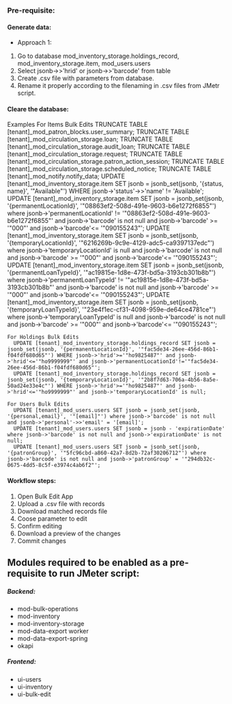 ### Pre-requisite:
#### Generate data:
- Approach 1:
1. Go to database mod_inventory_storage.holdings_record, mod_inventory_storage.item, mod_users.users
2. Select jsonb->>'hrid' or jsonb->>'barcode' from table
3. Create .csv file with parameters from database.
4. Rename it properly according to the filenaming in .csv files from JMetr script.
#### Cleare the database:
  Examples
    For Items Bulk Edits
      TRUNCATE TABLE [tenant]_mod_patron_blocks.user_summary;
      TRUNCATE TABLE [tenant]_mod_circulation_storage.loan;
      TRUNCATE TABLE [tenant]_mod_circulation_storage.audit_loan;
      TRUNCATE TABLE [tenant]_mod_circulation_storage.request;
      TRUNCATE TABLE [tenant]_mod_circulation_storage.patron_action_session;
      TRUNCATE TABLE [tenant]_mod_circulation_storage.scheduled_notice;
      TRUNCATE TABLE [tenant]_mod_notify.notify_data;
      UPDATE [tenant]_mod_inventory_storage.item SET jsonb = jsonb_set(jsonb, '{status, name}', '"Available"') WHERE jsonb->'status'->>'name' != 'Available';
      UPDATE [tenant]_mod_inventory_storage.item SET jsonb = jsonb_set(jsonb, '{permanentLocationId}', '"08863ef2-508d-491e-9603-b6e1272f6855"') where jsonb->'permanentLocationId' != '"08863ef2-508d-491e-9603-b6e1272f6855"' and jsonb->'barcode' is not null and jsonb->'barcode' >= '"000"' and jsonb->'barcode'<= '"090155243"';
      UPDATE [tenant]_mod_inventory_storage.item SET jsonb = jsonb_set(jsonb, '{temporaryLocationId}', '"6216269b-9c9e-4129-adc5-ca9397137edc"') where jsonb->'temporaryLocationId' is null and jsonb->'barcode' is not null and jsonb->'barcode' >= '"000"' and jsonb->'barcode'<= '"090155243"';
      UPDATE [tenant]_mod_inventory_storage.item SET jsonb = jsonb_set(jsonb, '{permanentLoanTypeId}', '"ac19815e-1d8e-473f-bd5a-3193cb301b8b"') where jsonb->'permanentLoanTypeId' != '"ac19815e-1d8e-473f-bd5a-3193cb301b8b"' and jsonb->'barcode' is not null and jsonb->'barcode' >= '"000"' and jsonb->'barcode'<= '"090155243"';
      UPDATE [tenant]_mod_inventory_storage.item SET jsonb = jsonb_set(jsonb, '{temporaryLoanTypeId}', '"23e4f1ec-cf31-4098-959e-de64ce4781ce"') where jsonb->'temporaryLoanTypeId' is null and jsonb->'barcode' is not null and jsonb->'barcode' >= '"000"' and jsonb->'barcode'<= '"090155243"';
    
    For Holdings Bulk Edits
      UPDATE [tenant]_mod_inventory_storage.holdings_record SET jsonb = jsonb_set(jsonb, '{permanentLocationId}', '"fac5de34-26ee-456d-86b1-f04fdf680d65"') WHERE jsonb->'hrid'>='"ho9825487"' and jsonb->'hrid'<='"ho9999999"' and jsonb->'permanentLocationId'!='"fac5de34-26ee-456d-86b1-f04fdf680d65"';
      UPDATE [tenant]_mod_inventory_storage.holdings_record SET jsonb = jsonb_set(jsonb, '{temporaryLocationId}', '"2b8f7d63-706a-4b56-8a5e-50ad24e33e4c"') WHERE jsonb->'hrid'>='"ho9825487"' and jsonb->'hrid'<='"ho9999999"' and jsonb->'temporaryLocationId' is null;
    
    For Users Bulk Edits
      UPDATE [tenant]_mod_users.users SET jsonb = jsonb_set(jsonb, '{personal,email}', '"[email]"') where jsonb->'barcode' is not null and jsonb->'personal'->>'email' = '[email]';
      UPDATE [tenant]_mod_users.users SET jsonb = jsonb - 'expirationDate' where jsonb->'barcode' is not null and jsonb->'expirationDate' is not null;
      UPDATE [tenant]_mod_users.users SET jsonb = jsonb_set(jsonb, '{patronGroup}', '"5fc96cbd-a860-42a7-8d2b-72af30206712"') where jsonb->'barcode' is not null and jsonb->'patronGroup' = '"294db32c-0675-4dd5-8c5f-e3974c4ab6f2"';

#### Workflow steps:
1. Open Bulk Edit App
2. Upload a .csv file with records
3. Download matched records file
4. Coose parameter to edit
5. Confirm editing
6. Download a preview of the changes
7. Commit changes

## Modules required to be enabled as a pre-requisite to run JMeter script:
##### Backend:
- mod-bulk-operations
- mod-inventory
- mod-inventory-storage
- mod-data-export worker
- mod-data-export-spring
- okapi

##### Frontend:
- ui-users
- ui-inventory
- ui-bulk-edit
